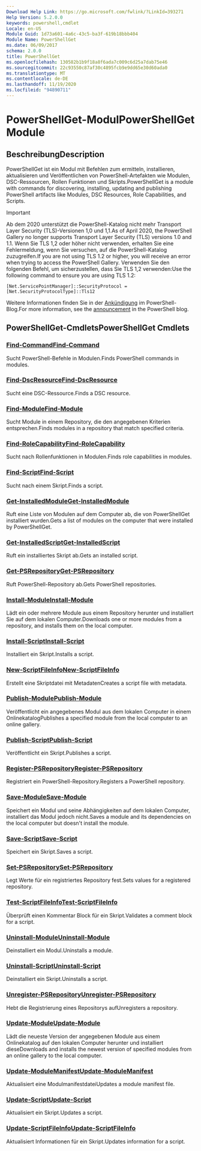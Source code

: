 ```yaml
---
Download Help Link: https://go.microsoft.com/fwlink/?LinkId=393271
Help Version: 5.2.0.0
keywords: powershell,cmdlet
Locale: en-US
Module Guid: 1d73a601-4a6c-43c5-ba3f-619b18bbb404
Module Name: PowerShellGet
ms.date: 06/09/2017
schema: 2.0.0
title: PowerShellGet
ms.openlocfilehash: 130582b1b9f18a8f6ada7c009c6d25a7dab75e46
ms.sourcegitcommit: 22c93550c87af30c4895fcb9e9dd65e30d60ada0
ms.translationtype: MT
ms.contentlocale: de-DE
ms.lasthandoff: 11/19/2020
ms.locfileid: "94890711"
---
```

# <span data-ttu-id="4371b-103">PowerShellGet-Modul</span><span class="sxs-lookup"><span data-stu-id="4371b-103">PowerShellGet Module</span></span>

## <span data-ttu-id="4371b-104">Beschreibung</span><span class="sxs-lookup"><span data-stu-id="4371b-104">Description</span></span>

<span data-ttu-id="4371b-105">PowerShellGet ist ein Modul mit Befehlen zum ermitteln, installieren, aktualisieren und Veröffentlichen von PowerShell-Artefakten wie Modulen, DSC-Ressourcen, Rollen Funktionen und Skripts.</span><span class="sxs-lookup"><span data-stu-id="4371b-105">PowerShellGet is a module with commands for discovering, installing, updating and publishing PowerShell artifacts like Modules, DSC Resources, Role Capabilities, and Scripts.</span></span>

> [!IMPORTANT]
> <span data-ttu-id="4371b-106">Ab dem 2020 unterstützt die PowerShell-Katalog nicht mehr Transport Layer Security (TLS)-Versionen 1,0 und 1,1.</span><span class="sxs-lookup"><span data-stu-id="4371b-106">As of April 2020, the PowerShell Gallery no longer supports Transport Layer Security (TLS) versions 1.0 and 1.1.</span></span> <span data-ttu-id="4371b-107">Wenn Sie TLS 1,2 oder höher nicht verwenden, erhalten Sie eine Fehlermeldung, wenn Sie versuchen, auf die PowerShell-Katalog zuzugreifen.</span><span class="sxs-lookup"><span data-stu-id="4371b-107">If you are not using TLS 1.2 or higher, you will receive an error when trying to access the PowerShell Gallery.</span></span> <span data-ttu-id="4371b-108">Verwenden Sie den folgenden Befehl, um sicherzustellen, dass Sie TLS 1,2 verwenden:</span><span class="sxs-lookup"><span data-stu-id="4371b-108">Use the following command to ensure you are using TLS 1.2:</span></span>
>
> `[Net.ServicePointManager]::SecurityProtocol = [Net.SecurityProtocolType]::Tls12`
>
> <span data-ttu-id="4371b-109">Weitere Informationen finden Sie in der [Ankündigung](https://devblogs.microsoft.com/powershell/powershell-gallery-tls-support/) im PowerShell-Blog.</span><span class="sxs-lookup"><span data-stu-id="4371b-109">For more information, see the [announcement](https://devblogs.microsoft.com/powershell/powershell-gallery-tls-support/) in the PowerShell blog.</span></span>

## <span data-ttu-id="4371b-110">PowerShellGet-Cmdlets</span><span class="sxs-lookup"><span data-stu-id="4371b-110">PowerShellGet Cmdlets</span></span>

### [<span data-ttu-id="4371b-111">Find-Command</span><span class="sxs-lookup"><span data-stu-id="4371b-111">Find-Command</span></span>](Find-Command.md)
<span data-ttu-id="4371b-112">Sucht PowerShell-Befehle in Modulen.</span><span class="sxs-lookup"><span data-stu-id="4371b-112">Finds PowerShell commands in modules.</span></span>

### [<span data-ttu-id="4371b-113">Find-DscResource</span><span class="sxs-lookup"><span data-stu-id="4371b-113">Find-DscResource</span></span>](Find-DscResource.md)
<span data-ttu-id="4371b-114">Sucht eine DSC-Ressource.</span><span class="sxs-lookup"><span data-stu-id="4371b-114">Finds a DSC resource.</span></span>

### [<span data-ttu-id="4371b-115">Find-Module</span><span class="sxs-lookup"><span data-stu-id="4371b-115">Find-Module</span></span>](Find-Module.md)
<span data-ttu-id="4371b-116">Sucht Module in einem Repository, die den angegebenen Kriterien entsprechen.</span><span class="sxs-lookup"><span data-stu-id="4371b-116">Finds modules in a repository that match specified criteria.</span></span>

### [<span data-ttu-id="4371b-117">Find-RoleCapability</span><span class="sxs-lookup"><span data-stu-id="4371b-117">Find-RoleCapability</span></span>](Find-RoleCapability.md)
<span data-ttu-id="4371b-118">Sucht nach Rollenfunktionen in Modulen.</span><span class="sxs-lookup"><span data-stu-id="4371b-118">Finds role capabilities in modules.</span></span>

### [<span data-ttu-id="4371b-119">Find-Script</span><span class="sxs-lookup"><span data-stu-id="4371b-119">Find-Script</span></span>](Find-Script.md)
<span data-ttu-id="4371b-120">Sucht nach einem Skript.</span><span class="sxs-lookup"><span data-stu-id="4371b-120">Finds a script.</span></span>

### [<span data-ttu-id="4371b-121">Get-InstalledModule</span><span class="sxs-lookup"><span data-stu-id="4371b-121">Get-InstalledModule</span></span>](Get-InstalledModule.md)
<span data-ttu-id="4371b-122">Ruft eine Liste von Modulen auf dem Computer ab, die von PowerShellGet installiert wurden.</span><span class="sxs-lookup"><span data-stu-id="4371b-122">Gets a list of modules on the computer that were installed by PowerShellGet.</span></span>

### [<span data-ttu-id="4371b-123">Get-InstalledScript</span><span class="sxs-lookup"><span data-stu-id="4371b-123">Get-InstalledScript</span></span>](Get-InstalledScript.md)
<span data-ttu-id="4371b-124">Ruft ein installiertes Skript ab.</span><span class="sxs-lookup"><span data-stu-id="4371b-124">Gets an installed script.</span></span>

### [<span data-ttu-id="4371b-125">Get-PSRepository</span><span class="sxs-lookup"><span data-stu-id="4371b-125">Get-PSRepository</span></span>](Get-PSRepository.md)
<span data-ttu-id="4371b-126">Ruft PowerShell-Repository ab.</span><span class="sxs-lookup"><span data-stu-id="4371b-126">Gets PowerShell repositories.</span></span>

### [<span data-ttu-id="4371b-127">Install-Module</span><span class="sxs-lookup"><span data-stu-id="4371b-127">Install-Module</span></span>](Install-Module.md)
<span data-ttu-id="4371b-128">Lädt ein oder mehrere Module aus einem Repository herunter und installiert Sie auf dem lokalen Computer.</span><span class="sxs-lookup"><span data-stu-id="4371b-128">Downloads one or more modules from a repository, and installs them on the local computer.</span></span>

### [<span data-ttu-id="4371b-129">Install-Script</span><span class="sxs-lookup"><span data-stu-id="4371b-129">Install-Script</span></span>](Install-Script.md)
<span data-ttu-id="4371b-130">Installiert ein Skript.</span><span class="sxs-lookup"><span data-stu-id="4371b-130">Installs a script.</span></span>

### [<span data-ttu-id="4371b-131">New-ScriptFileInfo</span><span class="sxs-lookup"><span data-stu-id="4371b-131">New-ScriptFileInfo</span></span>](New-ScriptFileInfo.md)
<span data-ttu-id="4371b-132">Erstellt eine Skriptdatei mit Metadaten</span><span class="sxs-lookup"><span data-stu-id="4371b-132">Creates a script file with metadata.</span></span>

### [<span data-ttu-id="4371b-133">Publish-Module</span><span class="sxs-lookup"><span data-stu-id="4371b-133">Publish-Module</span></span>](Publish-Module.md)
<span data-ttu-id="4371b-134">Veröffentlicht ein angegebenes Modul aus dem lokalen Computer in einem Onlinekatalog</span><span class="sxs-lookup"><span data-stu-id="4371b-134">Publishes a specified module from the local computer to an online gallery.</span></span>

### [<span data-ttu-id="4371b-135">Publish-Script</span><span class="sxs-lookup"><span data-stu-id="4371b-135">Publish-Script</span></span>](Publish-Script.md)
<span data-ttu-id="4371b-136">Veröffentlicht ein Skript.</span><span class="sxs-lookup"><span data-stu-id="4371b-136">Publishes a script.</span></span>

### [<span data-ttu-id="4371b-137">Register-PSRepository</span><span class="sxs-lookup"><span data-stu-id="4371b-137">Register-PSRepository</span></span>](Register-PSRepository.md)
<span data-ttu-id="4371b-138">Registriert ein PowerShell-Repository.</span><span class="sxs-lookup"><span data-stu-id="4371b-138">Registers a PowerShell repository.</span></span>

### [<span data-ttu-id="4371b-139">Save-Module</span><span class="sxs-lookup"><span data-stu-id="4371b-139">Save-Module</span></span>](Save-Module.md)
<span data-ttu-id="4371b-140">Speichert ein Modul und seine Abhängigkeiten auf dem lokalen Computer, installiert das Modul jedoch nicht.</span><span class="sxs-lookup"><span data-stu-id="4371b-140">Saves a module and its dependencies on the local computer but doesn't install the module.</span></span>

### [<span data-ttu-id="4371b-141">Save-Script</span><span class="sxs-lookup"><span data-stu-id="4371b-141">Save-Script</span></span>](Save-Script.md)
<span data-ttu-id="4371b-142">Speichert ein Skript.</span><span class="sxs-lookup"><span data-stu-id="4371b-142">Saves a script.</span></span>

### [<span data-ttu-id="4371b-143">Set-PSRepository</span><span class="sxs-lookup"><span data-stu-id="4371b-143">Set-PSRepository</span></span>](Set-PSRepository.md)
<span data-ttu-id="4371b-144">Legt Werte für ein registriertes Repository fest.</span><span class="sxs-lookup"><span data-stu-id="4371b-144">Sets values for a registered repository.</span></span>

### [<span data-ttu-id="4371b-145">Test-ScriptFileInfo</span><span class="sxs-lookup"><span data-stu-id="4371b-145">Test-ScriptFileInfo</span></span>](Test-ScriptFileInfo.md)
<span data-ttu-id="4371b-146">Überprüft einen Kommentar Block für ein Skript.</span><span class="sxs-lookup"><span data-stu-id="4371b-146">Validates a comment block for a script.</span></span>

### [<span data-ttu-id="4371b-147">Uninstall-Module</span><span class="sxs-lookup"><span data-stu-id="4371b-147">Uninstall-Module</span></span>](Uninstall-Module.md)
<span data-ttu-id="4371b-148">Deinstalliert ein Modul.</span><span class="sxs-lookup"><span data-stu-id="4371b-148">Uninstalls a module.</span></span>

### [<span data-ttu-id="4371b-149">Uninstall-Script</span><span class="sxs-lookup"><span data-stu-id="4371b-149">Uninstall-Script</span></span>](Uninstall-Script.md)
<span data-ttu-id="4371b-150">Deinstalliert ein Skript.</span><span class="sxs-lookup"><span data-stu-id="4371b-150">Uninstalls a script.</span></span>

### [<span data-ttu-id="4371b-151">Unregister-PSRepository</span><span class="sxs-lookup"><span data-stu-id="4371b-151">Unregister-PSRepository</span></span>](Unregister-PSRepository.md)
<span data-ttu-id="4371b-152">Hebt die Registrierung eines Repositorys auf</span><span class="sxs-lookup"><span data-stu-id="4371b-152">Unregisters a repository.</span></span>

### [<span data-ttu-id="4371b-153">Update-Module</span><span class="sxs-lookup"><span data-stu-id="4371b-153">Update-Module</span></span>](Update-Module.md)
<span data-ttu-id="4371b-154">Lädt die neueste Version der angegebenen Module aus einem Onlinekatalog auf den lokalen Computer herunter und installiert diese</span><span class="sxs-lookup"><span data-stu-id="4371b-154">Downloads and installs the newest version of specified modules from an online gallery to the local computer.</span></span>

### [<span data-ttu-id="4371b-155">Update-ModuleManifest</span><span class="sxs-lookup"><span data-stu-id="4371b-155">Update-ModuleManifest</span></span>](Update-ModuleManifest.md)
<span data-ttu-id="4371b-156">Aktualisiert eine Modulmanifestdatei</span><span class="sxs-lookup"><span data-stu-id="4371b-156">Updates a module manifest file.</span></span>

### [<span data-ttu-id="4371b-157">Update-Script</span><span class="sxs-lookup"><span data-stu-id="4371b-157">Update-Script</span></span>](Update-Script.md)
<span data-ttu-id="4371b-158">Aktualisiert ein Skript.</span><span class="sxs-lookup"><span data-stu-id="4371b-158">Updates a script.</span></span>

### [<span data-ttu-id="4371b-159">Update-ScriptFileInfo</span><span class="sxs-lookup"><span data-stu-id="4371b-159">Update-ScriptFileInfo</span></span>](Update-ScriptFileInfo.md)
<span data-ttu-id="4371b-160">Aktualisiert Informationen für ein Skript.</span><span class="sxs-lookup"><span data-stu-id="4371b-160">Updates information for a script.</span></span>
